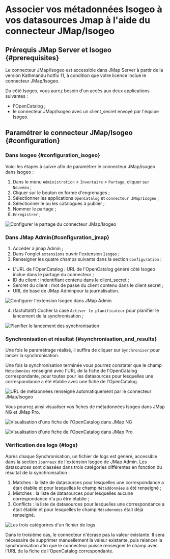 # Associer vos métadonnées Isogeo à vos datasources Jmap à l'aide du connecteur JMap/Isogeo

## Prérequis JMap Server et Isogeo {#prerequisites}

Le connecteur JMap/Isogeo est accessible dans JMap Server à partir de la version Kathmandu hotfix 11, à condition que votre licence inclue le connecteur JMap/Isogeo.

Du côté Isogeo, vous aurez besoin d'un accès aux deux applications suivantes :

* l'OpenCatalog ;
* le connecteur JMap/Isogeo avec un client_secret envoyé par l'équipe Isogeo.

## Paramétrer le connecteur JMap/Isogeo {#configuration}

### Dans Isogeo {#configuration_isogeo}

Voici les étapes à suivre afin de paramétrer le connecteur JMap/isogeo dans Isogeo :

1. Dans le menu `Administration`  > `Inventaire` > `Partage`, cliquer sur `Nouveau` ;
2. Cliquer sur le bouton en forme d'engrenages ;
3. Sélectionner les applications `OpenCatalog` et `connecteur JMap/Isogeo` ;
4. Sélectionner le ou les catalogues à publier ;
5. Nommer le partage ;
6. `Enregistrer` ;

![Configurer le partage du connecteur JMap/Isogeo](/assets/Connecteur_JMap/Configuration_partage.png)

### Dans JMap Admin{#configuration_jmap}

1. Accéder à jmap Admin ;
2. Dans l'onglet `extensions` ouvrir l'extension `Isogeo` ;
3. Renseigner les quatre champs suivants dans la section `Configuration` :

* L'URL de l'OpenCatalog : URL de l'OpenCatalog généré côté Isogeo inclue dans le partage du connecteur ;  
* ID du client : indentifiant contenu dans le client_secret ;
* Sercret du client : mot de passe du client contenu dans le client secret ;
* URL de base de JMap Adminpour la journalisation.

![Configurer l'extension Isogeo dans JMap Admin](/assets/Connecteur_JMap/Configuration_isogeo_extension.png)

4. (factultatif) Cocher la case `Activer le planificateur` pour planifier le lancement de la synchronisation ;

![Planifier le lancement des synchronisation](/assets/Connecteur_JMap/Configuration_tache_planifiee.png)

### Synchronisation et résultat {#synchronisation_and_results}

Une fois le paramétrage réalisé, il suffira de cliquer sur `Synchroniser` pour lancer la synchronisation.

Une fois la synchronisation terminée vous pourrez constater  que le champ `Métadonnées` renseigné avec l'URL de la fiche de l'OpenCatalog correspondante, pour toutes pour les datasources pour lesquelles une correspondance a été établie avec une fiche de l'OpenCatalog.

![URL de métaonnées renseigné automatiquement par le connecteur JMap/Isogeo](/assets/URL_OC_dans_jmap_admin.png)

Vous pourrez ainsi visualiser vos fiches de métadonnées Isogeo dans JMap NG et JMap Pro.

![Visualisation d'une fiche de l'OpenCatalog dans JMap NG](/assets/Fiche_OC_JMapNG.png)

![Visualisation d'une fiche de l'OpenCatalog dans JMap Pro](/assets/Fiche_OC_JMapPro.png)

### Vérification des logs {#logs}

Après chaque Synchronisation, un fichier de logs est généré, accessible dans la section `Journaux` de l'extension Isogeo de JMap Admin. Les datasources sont classées dans trois catégories différentes en fonction du résultat de la synchronisation :

1. Matches : la liste de datasources pour lesquelles une correspondance a était établie et pour lesquelles le champ `Métaddonnées` a été renseigné ;
2. Mistches : la liste de datasources pour lesquelles aucune correspondance n'a pu être établie ;
3. Conflicts : la liste de datasources pour lesquelles une correspondance a était établie et pour lesquelles le champ `Métadonnées` était déjà renseigné.

![Les trois catégorires d'un fichier de logs](/assets/Fichier_de_logs.png)

Dans le troisième cas, le connecteur n'écrase pas la valeur existante. Il sera nécessaire de supprimer manuellement la valeur existante, puis relancer la synchronisation afin que le connecteur puisse renseigner le champ avec l'URL de la fiche de l'OpenCatalog correspondante.
